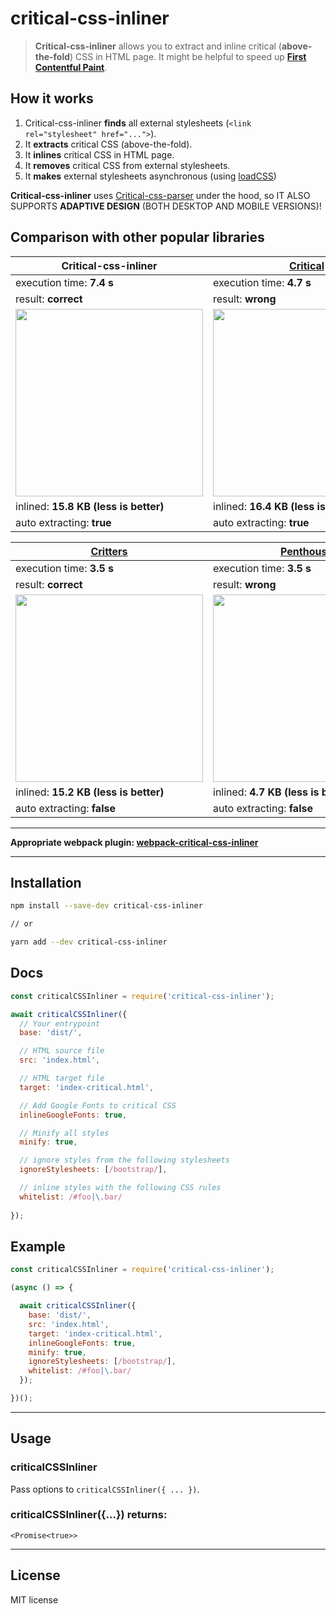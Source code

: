 # critical-css-inliner

> **Critical-css-inliner** allows you to extract and inline critical (**above-the-fold**) CSS in HTML page.
> It might be helpful to speed up **[First Contentful Paint](https://web.dev/first-contentful-paint/)**.

## How it works

1. Critical-css-inliner **finds** all external stylesheets (`<link rel="stylesheet" href="...">`).
2. It **extracts** critical CSS (above-the-fold).
3. It **inlines** critical CSS in HTML page.
4. It **removes** critical CSS from external stylesheets.
5. It **makes** external stylesheets asynchronous (using [loadCSS](https://github.com/filamentgroup/loadCSS))

**Critical-css-inliner** uses [Critical-css-parser](https://github.com/ABVanton200/critical-css-parser/) under the hood, so IT ALSO SUPPORTS **ADAPTIVE DESIGN** (BOTH DESKTOP AND MOBILE VERSIONS)!

## Comparison with other popular libraries

Critical-css-inliner                                     | [Critical](https://github.com/addyosmani/critical)
---------------------------------------------------------|-------------------------------------------------------
execution time: **7.4 s**                                | execution time: **4.7 s**
result: **correct**                                      | result: **wrong**
<img src="https://i.ibb.co/j5gHrVW/res.png" width="300"> | <img src="https://i.ibb.co/sqnzGXH/Result.png" width="300"> 
inlined: **15.8 KB (less is better)**                    | inlined: **16.4 KB (less is better)**
auto extracting: **true**                                | auto extracting: **true** 

[Critters](https://github.com/GoogleChromeLabs/critters) | [Penthouse](https://github.com/pocketjoso/penthouse)
---------------------------------------------------------|-------------------------------------------------------
execution time: **3.5 s**                                | execution time: **3.5 s**
result: **correct**                                      | result: **wrong**
<img src="https://i.ibb.co/j5gHrVW/res.png" width="300"> | <img src="https://i.ibb.co/2nhH1RP/res.png" width="300"> 
inlined: **15.2 KB (less is better)**                    | inlined: **4.7 KB (less is better)**
auto extracting: **false**                               | auto extracting: **false** 

---
**Appropriate webpack plugin:  [webpack-critical-css-inliner](https://github.com/ABVanton200/webpack-critical-css-inliner)**

---

## Installation

```sh
npm install --save-dev critical-css-inliner

// or

yarn add --dev critical-css-inliner
```
## Docs

```js
const criticalCSSInliner = require('critical-css-inliner');

await criticalCSSInliner({
  // Your entrypoint
  base: 'dist/',

  // HTML source file
  src: 'index.html',

  // HTML target file
  target: 'index-critical.html',

  // Add Google Fonts to critical CSS
  inlineGoogleFonts: true,

  // Minify all styles
  minify: true,

  // ignore styles from the following stylesheets
  ignoreStylesheets: [/bootstrap/],

  // inline styles with the following CSS rules
  whitelist: /#foo|\.bar/
  
});
```

## Example

```js
const criticalCSSInliner = require('critical-css-inliner');

(async () => {

  await criticalCSSInliner({
    base: 'dist/',
    src: 'index.html',
    target: 'index-critical.html',
    inlineGoogleFonts: true,
    minify: true,
    ignoreStylesheets: [/bootstrap/],
    whitelist: /#foo|\.bar/
  });

})();
```

---

## Usage

### criticalCSSInliner

Pass options to `criticalCSSInliner({ ... })`.

### criticalCSSInliner({...}) returns:

```<Promise<true>>```

---

## License

MIT license